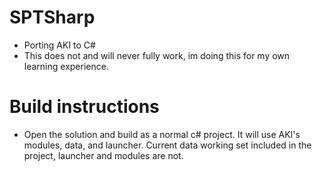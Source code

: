 # SPTSharp
- Porting AKI to C#
- This does not and will never fully work, im doing this for my own learning experience.

# Build instructions
- Open the solution and build as a normal c# project. It will use AKI's modules, data, and launcher. Current data working set included in the project, launcher and modules are not.
